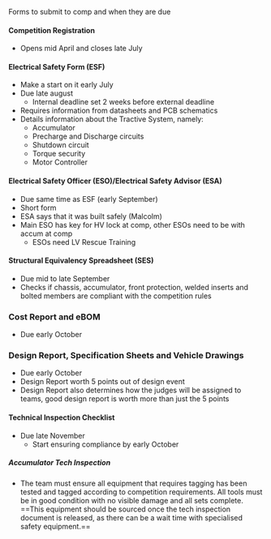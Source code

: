 
Forms to submit to comp and when they are due

#### Competition Registration
- Opens mid April and closes late July

#### Electrical Safety Form (ESF)
- Make a start on it early July
- Due late august
	- Internal deadline set 2 weeks before external deadline 
- Requires information from datasheets and PCB schematics
- Details information about the Tractive System, namely:
	- Accumulator
	- Precharge and Discharge circuits
	- Shutdown circuit
	- Torque security
	- Motor Controller

#### Electrical Safety Officer (ESO)/Electrical Safety Advisor (ESA)
- Due same time as ESF (early September) 
- Short form
- ESA says that it was built safely (Malcolm)
- Main ESO has key for HV lock at comp, other ESOs need to be with accum at comp
	- ESOs need LV Rescue Training

#### Structural Equivalency Spreadsheet (SES)
- Due mid to late September
- Checks if chassis, accumulator, front protection, welded inserts and bolted members are compliant with the competition rules

### Cost Report and eBOM
- Due early October 

### Design Report, Specification Sheets and Vehicle Drawings
- Due early October
- Design Report worth 5 points out of design event
- Design Report also determines how the judges will be assigned to teams, good design report is worth more than just the 5 points

#### Technical Inspection Checklist
- Due late November 
	- Start ensuring compliance by early October

##### Accumulator Tech Inspection
- The team must ensure all equipment that requires tagging has been tested and tagged according to competition requirements. All tools must be in good condition with no visible damage and all sets complete. ==This equipment should be sourced once the tech inspection document is released, as there can be a wait time with specialised safety equipment.==
